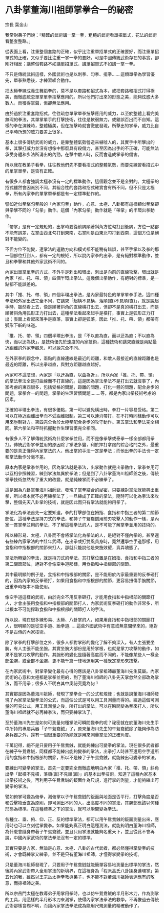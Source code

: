 # 八卦掌董海川祖師掌拳合一的祕密

宗長
葉金山

我常對弟子們說：「精確的武術講一掌一拳，粗糙的武術看單招單式，花法的武術看整套整路。」

從表面上看，注重整個套路的正確，似乎比注重單招單式的正確要好，而注重單招單式的正確，又似乎要比注重一掌一拳的要好。可是中國傳統武術存在的事實，卻剛好相反；講整個套路不如講單招單式，講單招單式不如講一掌一拳。

不只是傳統武術這樣，外國武術也是以刺拳、勾拳、擺拳.......這類單拳為學習優先，單拳熟悉後，才練習組合動作。

把太極拳練成養生舞蹈拳的，莫不是以套路和招式為本，或把套路和招式打得極美，而徹底疏忽單掌單拳技擊應用的。所以他們打出來的形態之美，能夠炫惑大多數人，而獲得掌聲，但卻無法應用。

由於過於注重套路招式，往往疏忽單掌單拳技擊應用的威力，以至於整體上看完美無瑕的拳法，其單掌單手的打擊技術，往往是軟弱無力，或錯誤百出而不自知。這樣的拳在演練時，整體極美，但在技擊時就會徹底發現，所擊出的掌拳，威力比自己平時所想的威力要差上很多。

基本上很多傳統武術的威力，是靠整體氣勢營造來嚇唬人的，其實手中所擊出的拳，其擊打威力並沒有想像中那麼具有殺傷力，甚至因為出手的不正確，可能無法承受身體和步法所湧出的內勁，在擊中敵人時，反而會造成掌拳的傷害。

所以我在教弟子看拳，往往教他們先不要看招式的整體氣勢，而要先練習看招式中的單掌單拳，是否有正確。

有很多人都會強調太極拳沒有一定的標準動作，這個觀念並不是全對的。太極拳的招式雖然會因派別不同，其組合性的套路和招式確實會有所不同，但不只是太極拳，所有內家拳的單掌單拳都是有一定標準動作的。

譬如近似拳擊勾拳般的「內家勾拳」動作，心意、太極、八卦都有這樣類似拳擊卻與拳擊不同的「勾拳」動作。這個「內家勾拳」動作就是「帶掌」的半環出拳動作。

「帶掌」是有一定規矩的，出掌時要從前隅順著斜角方位勾打到後隅，方位一點都不能有誤差，左掌由西北勾打到東南，右掌則是由東北勾打到西南，這個方位是絕對不能變的。

不但方位不能變，連掌法的運動方向和模式都不能稍有錯誤，甚至手掌以及拳的那一個部位打到人，都有一定的規矩，所以說內家拳的出拳，是有絕對標準動作，並且和拳擊和其他外家武術不同的。

內家出單掌單拳的方式，不外乎是刺出和環出，刺出是向前的直線攻擊，環出就是內家「推、托、帶、領」四個半環出拳法。這幾個出拳動作，有絕對的標準，是一點都不能誤差的。

其中「推、托、帶、領」四個半環出拳法，是內家最特色的單掌單拳手法，這四種拳法和外家出法完全不同，它講究「起橫不見橫，落順(直)不見順(直)」，就是說起手時，雖然看上去，像是順著斜角的直線橫打出去，但卻不是真的橫打出去，而是順著斜角用弧形正力打出去，這種拳法看起來起手是橫打，事實上是弧形正力打出；表面上看起來落手是直落，事實上卻是弧落，因此「推、托、帶、領」都帶有弧形下斬的味道。

「推、托、帶、領」四個半環出拳法，是「不以直為直，而以迂為直；不以直為快，而以迂為快」，是技術優先於速度的內家技術，這種技術和講究直線是兩點最近距離的外家拳觀念，可以說完全不同。

在外家拳的觀念中，兩點的直線連線是最近的距離，和敵人最接近的直線距離也是最近的距離，所以出拳越直，與對方距離越直越好。

內家可不這麼想，內家是「以迂為直，以曲為近」，所以內家「推、托、帶、領」的掌法拳法全是打曲線而不打直線的。這是因為掌法拳法不是打出去就沒事了，內家考慮的東西很多，包括受格的問題，距離的問題，打化一體的問題，配合身步的問題，掌拳合一的問題，掌拳的生理習慣問題........等，都是內家出拳技術考慮的因素。

正確的半環出拳法，有很多優點，第一可以避免橫出時，拳打一片容易受格。第二可以在極近距離出拳而不受距離限制。第三可以連消帶打，在不打時同樣動作可以用來壓制對方。第四完全合於太極拳配合身步的攻守動作。第五掌法和拳法完全相同。第六拳法和平時抓握動作生理習慣完全相同。

有很多人不了解傳統武術為什麼掌拳並用，而不是像拳擊或泰拳一樣全部都用拳打。傳統武術掌拳並用的原因除了掌法多變，利於摔打拿踢的綜合格鬥之外，最重要的是真正懂得內家掌法的人，他出掌的手法一定是拳法；而他出拳的手法也一定和掌法動作分毫不差。

原本內家是掌拳並用的，因為掌法就是拳法，出掌動作就是出拳動作，掌拳並用可以互相參照練習，練到掌法無異於拳法；但是到了八卦掌董海川祖師爺之後，傳統掌拳技術忽然有了重大的改變，就是純練掌而不必練拳了。

這是因為八卦掌董海川祖師爺，發現了掌拳結合的祕密，只要練對掌法就能夠出重拳，所以根本就不必再練拳法了；一旦練成了正確的掌法，隨時可以化為拳法來攻擊，整個先天八卦掌的技術，就是因此而只有掌法就能夠用拳了。

掌法化為拳法首先一定要知道，拳的打擊部位在姆指、食指和中指三者的第二關節部位，這種拳法是持刀式的拳法，和持子午鴛鴦鋮用前刃攻擊人的動作一樣，是內家一貫掌拳並用的拳法，不了解這種拳法的人，是不可能了解掌拳並用的技術的。

所以練形易、太極、八卦而不會將掌法化為拳法的人，是絕對不懂內拳的。甚至還有些練內家掌法的中壯年武師，在出拳或打雙風貫身時，竟然還學空手道那樣，用食指和中指根部的關節來打人，那就只能說他是東施效顰，賣弄醜態了。

掌法所轉變的拳法，就是持刀式的拳法，其打擊位置是在姆指、食指和中指三者的第二關節部位，絕對不會像空手道那樣，用食指和中指根部的關節。

其中最明顯的例子是，食指和中指根部的關節，是不能用於內家最重要的反拳砸打的，因為內家的反拳砸打，如果用食指和中指根部的關節，更容易扭傷手腕關節，出重拳時根本不能使用。

像空手道這樣的武術，由於完全不用反拳砸打，才能用食指和中指根部的關節打人，才會主張用食指和中指根部的關節打人，內家武術反拳砸打的動作非常多，所以根本不可能採取食指和中指根部的關節打人的手法。

所以說，現在很多練形易、太極、八卦掌的人，如果用食指和中指根部的關節打人，很明顯的是從空手道、跆拳道......這些外國武術中有意或無意間學來的，絕對不是古傳的內家技術。

除了掌拳的打擊部位之外，很多人都對掌形的變化了解不夠深入，有人主張要坐腕，有人主張不能坐腕。其實坐腕大部份是用於掌根，也就是掌刀攻擊的動作，如果不是掌刀攻擊的動作，其腕形的變化是隨著高度而不同的，不能像某些人一樣全部坐腕，或全部不坐腕，更不能千篇一律地運用某一種既定掌形來技擊。

在內家武術中，對掌拳變化最有心得的應該是八卦掌祖師爺董海川先生莫屬。內家武術的心意和太極都是掌拳並用的，到了董海川祖師的八卦先天掌忽然全部改為掌法，而不用拳；很多人不明白其中奧祕究竟為何？

其實那是因為董海川祖師，發現了掌拳合一的公式和規律；也就是說董海川祖師發現了內家掌法變拳法的公式，而這個公式是可以用工具測量而得的。經過這個可測量的可見公式，用工具測量之後，所打出的掌法，可以在瞬間變為拳來打人，所以董海川祖師就不必再練拳法，而只要練掌法了。

至於董海川先生是如何可測量何種掌法可瞬間變拳的呢？祕密就在於董海川先生手中所持的專屬兵器「子午鴛鴦銊」了，原來董海川先生的午鴛鴦銊除了能夠作為防身兵器之外，還有一個很重要的功能就是用來測量掌法的正確角度。

千萬記得，絕不是只要用子午鴛鴦銊，就能夠練出可變拳的掌法，現在很多武者都在練子午鴛鴦銊，同樣都不能練出能夠變拳的掌法，出拳打人時甚至還用空手道所用的食指和中指根部的關節，所以不是練了子午鴛鴦銊，就能練出可變拳的掌法。

要練出可變拳的掌法，首先一定要完全而徹底地明白內家「推、托、帶、領」斜角出拳「起橫不見橫，落順(直)不見順(直)」的基本出拳技術，知道了這種內家基本出拳技術之後，再利用子午鴛鴦銊的鈑面作為尺規，進行掌的測量，才能夠練出可變拳的掌法。

譬如俯掌可變為俯拳，測俯掌以子午鴛鴦銊的鈑面與地面是否平行，打擊角度是否和受擊物垂直為原則，即可測出不同的人，出高度不同的掌法，其腕部應該以何種形態為標準。在這種標準之下的掌法，就可以瞬間變為拳法。

各種立、垂、俯、仰、正、反的標準掌法，都可以用午鴛鴦銊的鈑面測量出來，應用時也可以立刻從掌變拳。如果能夠真正明白這種測法，就能夠明白董海川祖師，為什麼會隨身帶著子午鴛鴦銊，並且只用掌法就能夠名重天下，並且從此不會再說，中國內家武術的掌法拳法沒有一定的標準。

其實只要是方家，無論是心意、太極、八卦的古代武者，都必然懂得掌變拳的技術，才會既練掌又練拳，並不是只有董海川祖師，才懂得掌變拳的技術。

只是董海川祖師發現了，只要用子午鴛鴦銊就能簡單容易地測量出標準的掌法，然後將內家武術帶入全用掌法的新境界，在這裡身為「程派高氏八卦揉身連環掌」第五代的我，雖然以王宗岳太極拳教導弟子，也不能不對董海川祖師表達應有的敬意，而掠祖師之美。

所以宗岳門太極在教導弟子用掌用拳時，也以仿午鴛鴦銊的半月形木刀，作為測掌的工具，用這樣的半月形木刀來測掌，使得內家掌法拳法的教學，不再像過去傳統武術那樣含糊不明，而讓內家掌法拳法成為能用尺規測量的精確動作了。